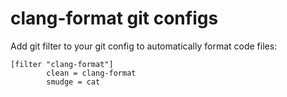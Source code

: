 # clang-format git configs

Add git filter to your git config to automatically format code files:

```
[filter "clang-format"]
        clean = clang-format
        smudge = cat
```
